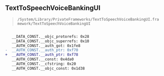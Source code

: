 ## TextToSpeechVoiceBankingUI

> `/System/Library/PrivateFrameworks/TextToSpeechVoiceBankingUI.framework/TextToSpeechVoiceBankingUI`

```diff

   __DATA_CONST.__objc_protorefs: 0x28
   __DATA_CONST.__objc_superrefs: 0x10
   __AUTH_CONST.__auth_got: 0x1fe8
-  __AUTH_CONST.__auth_ptr: 0xf70
+  __AUTH_CONST.__auth_ptr: 0xf78
   __AUTH_CONST.__const: 0x4da0
   __AUTH_CONST.__cfstring: 0x20
   __AUTH_CONST.__objc_const: 0x1d38

```
